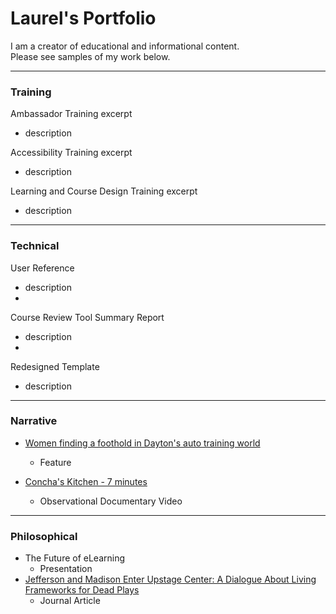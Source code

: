 # Laurel's Portfolio
I am a creator of educational and informational content.  <br/>Please see samples of my work below.

---
### Training
Ambassador Training excerpt
- description

Accessibility Training excerpt
- description

Learning and Course Design Training excerpt
- description

---
### Technical
User Reference
- description 
- 
Course Review Tool Summary Report
- description 
- 
Redesigned Template
- description

---
### Narrative
- [Women finding a foothold in Dayton's auto training world](https://www.daytondailynews.com/local/women-finding-a-foothold-in-daytons-auto-training-world/IHOCSAFZ3ZECFOHPMYFN3MM5E4/)
  - Feature

- [Concha's Kitchen - 7 minutes](https://vimeo.com/27172500)
  - Observational Documentary Video

---
### Philosophical
- The Future of eLearning 
  - Presentation
- [Jefferson and Madison Enter Upstage Center: A Dialogue About Living Frameworks for Dead Plays](http://www.etudesonline.com/sept2015painter.html) 
  - Journal Article

